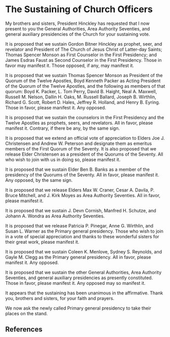 # The Sustaining of Church Officers

My brothers and sisters, President Hinckley has requested that I now present
to you the General Authorities, Area Authority Seventies, and general
auxiliary presidencies of the Church for your sustaining vote.

It is proposed that we sustain Gordon Bitner Hinckley as prophet, seer, and
revelator and President of The Church of Jesus Christ of Latter-day Saints;
Thomas Spencer Monson as First Counselor in the First Presidency; and James
Esdras Faust as Second Counselor in the First Presidency. Those in favor may
manifest it. Those opposed, if any, may manifest it.

It is proposed that we sustain Thomas Spencer Monson as President of the
Quorum of the Twelve Apostles, Boyd Kenneth Packer as Acting President of the
Quorum of the Twelve Apostles, and the following as members of that quorum:
Boyd K. Packer, L. Tom Perry, David B. Haight, Neal A. Maxwell, Russell M.
Nelson, Dallin H. Oaks, M. Russell Ballard, Joseph B. Wirthlin, Richard G.
Scott, Robert D. Hales, Jeffrey R. Holland, and Henry B. Eyring. Those in
favor, please manifest it. Any opposed.

It is proposed that we sustain the counselors in the First Presidency and the
Twelve Apostles as prophets, seers, and revelators. All in favor, please
manifest it. Contrary, if there be any, by the same sign.

It is proposed that we extend an official vote of appreciation to Elders Joe
J. Christensen and Andrew W. Peterson and designate them as emeritus members
of the First Quorum of the Seventy. It is also proposed that we release Elder
Christensen as a president of the Quorums of the Seventy. All who wish to join
with us in doing so, please manifest it.

It is proposed that we sustain Elder Ben B. Banks as a member of the
presidency of the Quorums of the Seventy. All in favor, please manifest it.
Any opposed, by the same sign.

It is proposed that we release Elders Max W. Craner, Cesar A. Davila, P. Bruce
Mitchell, and J. Kirk Moyes as Area Authority Seventies. All in favor, please
manifest it.

It is proposed that we sustain J. Devn Cornish, Manfred H. Schutze, and Johann
A. Wondra as Area Authority Seventies.

It is proposed that we release Patricia P. Pinegar, Anne G. Wirthlin, and
Susan L. Warner as the Primary general presidency. Those who wish to join in a
vote of special appreciation and thanks to these wonderful sisters for their
great work, please manifest it.

It is proposed that we sustain Coleen K. Menlove, Sydney S. Reynolds, and
Gayle M. Clegg as the Primary general presidency. All in favor, please
manifest it. Any opposed.

It is proposed that we sustain the other General Authorities, Area Authority
Seventies, and general auxiliary presidencies as presently constituted. Those
in favor, please manifest it. Any opposed may so manifest it.

It appears that the sustaining has been unanimous in the affirmative. Thank
you, brothers and sisters, for your faith and prayers.

We now ask the newly called Primary general presidency to take their places on
the stand.

## References


